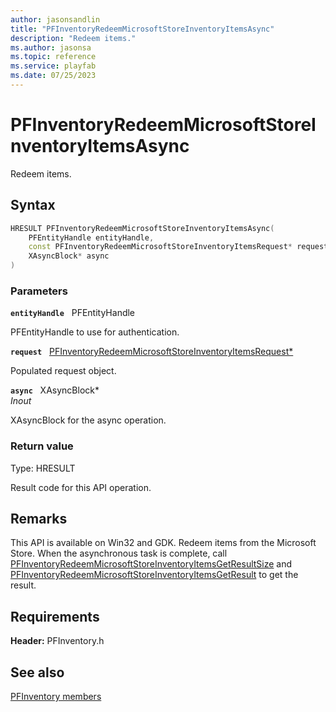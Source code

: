 ```yaml
---
author: jasonsandlin
title: "PFInventoryRedeemMicrosoftStoreInventoryItemsAsync"
description: "Redeem items."
ms.author: jasonsa
ms.topic: reference
ms.service: playfab
ms.date: 07/25/2023
---
```


# PFInventoryRedeemMicrosoftStoreInventoryItemsAsync  

Redeem items.  

## Syntax  
  
```cpp
HRESULT PFInventoryRedeemMicrosoftStoreInventoryItemsAsync(  
    PFEntityHandle entityHandle,  
    const PFInventoryRedeemMicrosoftStoreInventoryItemsRequest* request,  
    XAsyncBlock* async  
)  
```  
  
### Parameters  
  
**`entityHandle`** &nbsp; PFEntityHandle  
  
PFEntityHandle to use for authentication.  
  
**`request`** &nbsp; [PFInventoryRedeemMicrosoftStoreInventoryItemsRequest*](../../pfinventorytypes/structs/pfinventoryredeemmicrosoftstoreinventoryitemsrequest.md)  
  
Populated request object.  
  
**`async`** &nbsp; XAsyncBlock*  
*_Inout_*  
  
XAsyncBlock for the async operation.  
  
  
### Return value
Type: HRESULT
  
Result code for this API operation.
  
## Remarks  
  
This API is available on Win32 and GDK. Redeem items from the Microsoft Store. When the asynchronous task is complete, call [PFInventoryRedeemMicrosoftStoreInventoryItemsGetResultSize](pfinventoryredeemmicrosoftstoreinventoryitemsgetresultsize.md) and [PFInventoryRedeemMicrosoftStoreInventoryItemsGetResult](pfinventoryredeemmicrosoftstoreinventoryitemsgetresult.md) to get the result.
  
## Requirements  
  
**Header:** PFInventory.h
  
## See also  
[PFInventory members](../pfinventory_members.md)  

  
  
